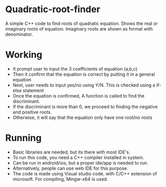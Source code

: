# Quadratic-root-finder
A simple C++ code to find roots of quadratic equation. Shows the real or imaginary roots of equation. Imaginary roots are shown as format with denominator.

# Working

- It prompt user to input the 3 coefficients of equation (a,b,c)
- Then it confirm that the equation is correct by putting it in a general equation
- Next, user needs to input yes/no using Y/N. This is checked using a if-else statement
- Once the equation is confirmed, A function is called to find the discriminant.
- If the discriminant is more than 0, we proceed to finding the negative and positive roots.
- Otherwise, it will say that the equation only have one root/no roots

# Running

- Basic libraries are needed, but its there with most IDE's.
- To run this code, you need a C++ compiler installed in system.
- Can be run in android/ios, but a proper ide/app is needed to run.
- Alternatively, people can use web IDE for this purpose.
- The code is made using Visual studio code, with C/C++ extension of microsoft. For compiling, Mingw-x64 is used.
